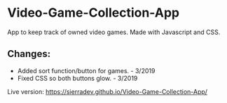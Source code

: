 # Video-Game-Collection-App
App to keep track of owned video games. Made with Javascript and CSS.

## Changes:
* Added sort function/button for games. - 3/2019
* Fixed CSS so both buttons glow.       - 3/2019

Live version: https://sierradev.github.io/Video-Game-Collection-App/
